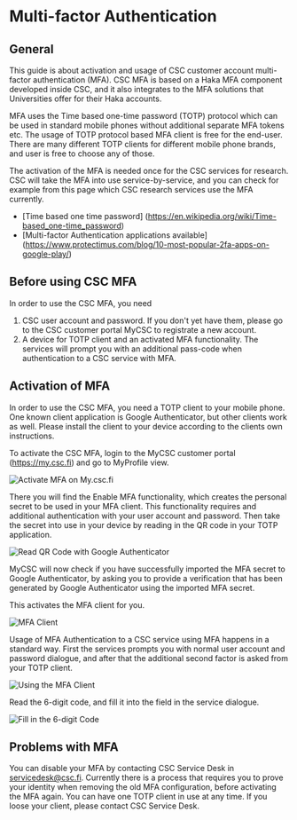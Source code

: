 # Multi-factor Authentication 

## General
This guide is about activation and usage of CSC customer account multi-factor authentication (MFA). CSC MFA is based on a Haka MFA component developed inside CSC, and it also integrates to the MFA solutions that Universities offer for their Haka accounts.

MFA uses the Time based one-time password (TOTP) protocol which can be used in standard mobile phones without additional separate MFA tokens etc. The usage of TOTP protocol based MFA client is free for the end-user. There are many different TOTP clients for different mobile phone brands, and user is free to choose any of those.

The activation of the MFA is needed once for the CSC services for research. CSC will take the MFA into use service-by-service, and you can check for example from this page which CSC research services use the MFA currently.

* [Time based one time password] (https://en.wikipedia.org/wiki/Time-based_one-time_password)
* [Multi-factor Authentication applications available] (https://www.protectimus.com/blog/10-most-popular-2fa-apps-on-google-play/)

## Before using CSC MFA

In order to use the CSC MFA, you need

1. CSC user account and password. If you don't yet have them, please go to the CSC customer portal MyCSC to registrate a new account.
2. A device for TOTP client and an activated MFA functionality. The services will prompt you with an additional pass-code when authentication to a CSC service with MFA.

## Activation of MFA
In order to use the CSC MFA, you need a TOTP client to your mobile phone. One known client application is Google Authenticator, but other clients work as well. Please install the client to your device according to the clients own instructions.

To activate the CSC MFA, login to the MyCSC customer portal (https://my.csc.fi) and go to MyProfile view.

![Activate MFA on My.csc.fi](../images/small/mfa1.png)

There you will find the Enable MFA functionality, which creates the personal secret to be used in your MFA client. This functionality requires and additional authentication with your user account and password. Then take the secret into use in your device by reading in the QR code in your TOTP application.

![Read QR Code with Google Authenticator](../images/small/mfa2.png)

MyCSC will now check if you have successfully imported the MFA secret to Google Authenticator, by asking you to provide a verification that has been generated by Google Authenticator using the imported MFA secret.

This activates the MFA client for you.

![MFA Client](../images/small/mfa3.png)

Usage of MFA
Authentication to a CSC service using MFA happens in a standard way. First the services prompts you with normal user account and password dialogue, and after that the additional second factor is asked from your TOTP client.

![Using the MFA Client](../images/small/mfa4.png)

Read the 6-digit code, and fill it into the field in the service dialogue.

![Fill in the 6-digit Code](../images/small/mfa5.png)

## Problems with MFA
You can disable your MFA by contacting CSC Service Desk in servicedesk@csc.fi. Currently there is a process that requires you to prove your identity when removing the old MFA configuration, before activating the MFA again. You can have one TOTP client in use at any time. If you loose your client, please contact CSC Service Desk.



